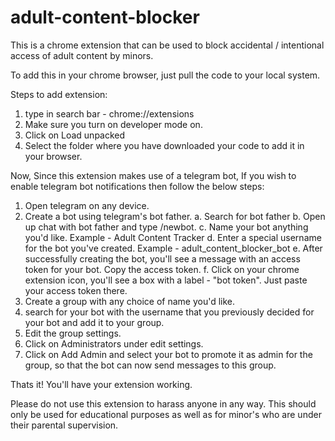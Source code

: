 # adult-content-blocker
This is a chrome extension that can be used to block accidental / intentional access of adult content by minors.


To add this in your chrome browser, just pull the code to your local system.

Steps to add extension:
1. type in search bar - chrome://extensions
2. Make sure you turn on developer mode on.
3. Click on Load unpacked
4. Select the folder where you have downloaded your code to add it in your browser.

Now, Since this extension makes use of a telegram bot, If you wish to enable telegram bot notifications then follow the below steps:

1. Open telegram on any device.
2. Create a bot using telegram's bot father.
   a. Search for bot father
   b. Open up chat with bot father and type /newbot.
   c. Name your bot anything you'd like. Example - Adult Content Tracker
   d. Enter a special username for the bot you've created. Example - adult_content_blocker_bot
   e. After successfully creating the bot, you'll see a message with an access token for your bot. Copy the access token.
   f. Click on your chrome extension icon, you'll see a box with a label - "bot token". Just paste your access token there.
2. Create a group with any choice of name you'd like.
3. search for your bot with the username that you previously decided for your bot and add it to your group.
4. Edit the group settings.
5. Click on Administrators under edit settings.
6. Click on Add Admin and select your bot to promote it as admin for the group, so that the bot can now send messages to this group.


Thats it! You'll have your extension working.

Please do not use this extension to harass anyone in any way.
This should only be used for educational purposes as well as for minor's who are under their parental supervision.
